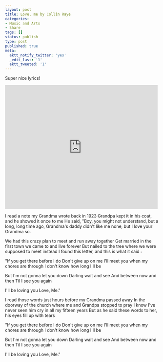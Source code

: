 ```yaml
---
layout: post
title: Love, me by Collin Raye
categories:
- Music and Arts
- Share
tags: []
status: publish
type: post
published: true
meta:
  aktt_notify_twitter: 'yes'
  _edit_last: '1'
  aktt_tweeted: '1'
---
```

Super nice lyrics!

<iframe title="YouTube video player" width="500" height="405" src="http://www.youtube.com/embed/55Ga1fuKFoY" frameborder="0" allowfullscreen></iframe>

I read a note my Grandma wrote back in 1923 
Grandpa kept it in his coat, and he showed it once to me 
He said, "Boy, you might not understand, but a long, long time ago, 
Grandma's daddy didn't like me none, but I love your Grandma so. 

We had this crazy plan to meet and run away together 
Get married in the first town we came to and live forever 
But nailed to the tree where we were supposed to meet instead 
I found this letter, and this is what it said : 

"If you get there before I do 
Don't give up on me 
I'll meet you when my chores are through 
I don't know how long I'll be 

But I'm not gonna let you down 
Darling wait and see 
And between now and then 
Til I see you again 

I'll be loving you 
Love, Me." 

I read those words just hours before my Grandma passed away 
In the doorway of the church where me and Grandpa stopped to pray 
I know I've never seen him cry in all my fifteen years 
But as he said these words to her, his eyes fill up with tears 

"If you get there before I do 
Don't give up on me 
I'll meet you when my chores are through 
I don't know how long I'll be 

But I'm not gonna let you down 
Darling wait and see 
And between now and then 
Til I see you again 

I'll be loving you 
Love, Me." 
